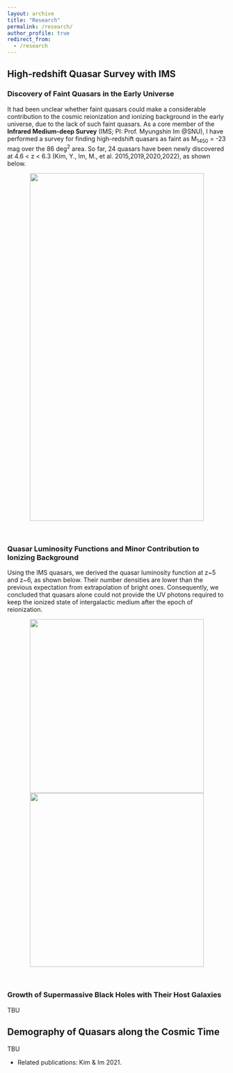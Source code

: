 ```yaml
---
layout: archive
title: "Research"
permalink: /research/
author_profile: true
redirect_from: 
  - /research
---
```


## High-redshift Quasar Survey with IMS

### Discovery of Faint Quasars in the Early Universe

It had been unclear whether faint quasars could make a considerable contribution to the cosmic reionization and ionizing background in the early universe, due to the lack of such faint quasars.
As a core member of the **Infrared Medium-deep Survey** (IMS; PI: Prof. Myungshin Im @SNU), I have performed a survey for finding high-redshift quasars as faint as M<sub>1450</sub> = -23 mag over the 86 deg<sup>2</sup> area. So far, 24 quasars have been newly discovered at 4.6 < z < 6.3 (Kim, Y., Im, M., et al. 2015,2019,2020,2022), as shown below.

<p align="center"><img src="https://yongjungkim.github.io/images/imsquasars.png" width="400px" height="800px"></img></p><br/>

<!--
During my Ph.D., I participated in the Infrared Medium-deep Survey(IMS; PI: Prof. Myungshin Im), a near-infrared imaging survey, for which imaging data were obtained with the Wide Field Camera(WFCam) on the United Kingdom Infrared Telescope (UKIRT). Combining this with the optical data from the Canada-France-Hawaii Telescope Legacy Survey (CFHTLS), we have performed a high-redshift quasar survey to find faint quasars. It had been unclear whether such faint quasars could make a considerable contribution to the cosmic reionization and ionizing background in the early universe. Dozens of quasars at z>5 have been discovered so far, and we derived the quasar luminosity function at z\~5 and z\~6. We suggest that quasars are not the main contributors to provide UV photons required to fully ionize hydrogen in the early universe.
 * Related publications: Kim et al. 2015,2019,2020; Jeon et al. 2016,2017; Shin et al. 2020.
-->

### Quasar Luminosity Functions and Minor Contribution to Ionizing Background

Using the IMS quasars, we derived the quasar luminosity function at z\~5 and z\~6, as shown below. Their number densities are lower than the previous expectation from extrapolation of bright ones. Consequently, we concluded that quasars alone could not provide the UV photons required to keep the ionized state of intergalactic medium after the epoch of reionization.

<p align="center"><img src="https://yongjungkim.github.io/images/z5qlf.png" height="400px"></img><img src="https://yongjungkim.github.io/images/z6qlf.png" height="400px"></img></p><br/>

### Growth of Supermassive Black Holes with Their Host Galaxies

 TBU

## Demography of Quasars along the Cosmic Time

 TBU
 
 * Related publications: Kim & Im 2021.
